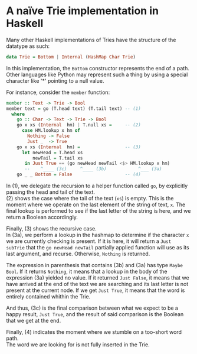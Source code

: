 # A naïve Trie implementation in Haskell

Many other Haskell implementations of Tries have the structure of the datatype as such:

```Haskell
data Trie = Bottom | Internal (HashMap Char Trie)
```

In this implementation, the `Bottom` constructor represents the end of a path.
Other languages like Python may represent such a thing by using a special character like '\*' pointing to a null value.

For instance, consider the `member` function:

```haskell
member :: Text -> Trie -> Bool
member text = go (T.head text) (T.tail text) -- (1)
  where
    go :: Char -> Text -> Trie -> Bool
    go x xs (Internal  hm) | T.null xs =     -- (2)
      case HM.lookup x hm of
        Nothing -> False
        Just _  -> True
    go x xs (Internal  hm) =                 -- (3)
      let newHead = T.head xs
          newTail = T.tail xs
       in Just True == (go newHead newTail <$> HM.lookup x hm)
       --    ^____ (3c)     ^____ (3b)            ^___ (3a)
    go _ _ Bottom = False                    -- (4)
```

In (1), we delegate the recursion to a helper function called `go`, by explicitly
passing the head and tail of the text.  
(2) shows the case where the tail of the text (`xs`) is empty. This is the moment where
we operate on the last element of the string of text, `x`. The final lookup is
performed to see if the last letter of the string is here, and we return a Boolean
accordingly.

Finally, (3) shows the recursive case.  
In (3a), we perform a lookup in the hashmap to determine if the character `x` we
are currently checking is present. If it is here, it will return a `Just subTrie`
that the `go newHead newTail` partially applied function will use as its last
argument, and recurse. Otherwise, `Nothing` is returned.

The expression in parenthesis that contains (3b) and (3a) has type
`Maybe Bool`. If it returns `Nothing`, it means that a lookup in the body of the 
expression (3a) yielded no value. If it returned `Just False`, it means that we have
arrived at the end of the text we are searching and its last letter is not present
at the current node. If we get `Just True`, it means that the word is entirely
contained whithin the Trie.

And thus, (3c) is the final comparison between what we expect to be a happy result,
`Just True`, and the result of said comparison is the Boolean that we get at the end.

Finally, (4) indicates the moment where we stumble on a too-short word path.  
The word we are looking for is not fully inserted in the Trie.
